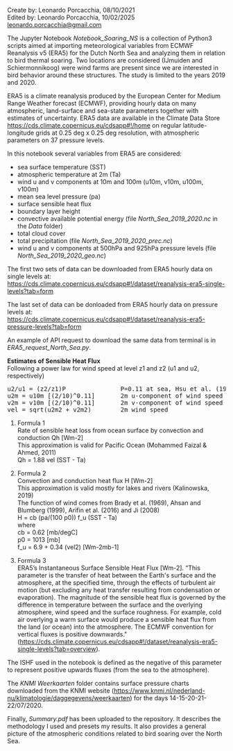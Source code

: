 Create by: Leonardo Porcacchia, 08/10/2021  
Edited by: Leonardo Porcacchia, 10/02/2025  
leonardo.porcacchia@gmail.com


The Jupyter Notebook *Notebook_Soaring_NS* is a collection of Python3 scripts aimed at importing meteorological variables from ECMWF Reanalysis v5 (ERA5) for the Dutch North Sea and analyzing them in relation to bird thermal soaring. Two locations are considered (IJmuiden and Schiermonnikoog) were wind farms are present since we are interested in bird behavior around these structures. The study is limited to the years 2019 and 2020.

ERA5 is a climate reanalysis produced by the European Center for Medium Range Weather forecast (ECMWF), providing hourly data on many atmospheric, land-surface and sea-state parameters together with estimates of uncertainty. ERA5 data are available in the Climate Data Store https://cds.climate.copernicus.eu/cdsapp#!/home on regular latitude-longitude grids at 0.25 deg x 0.25 deg resolution, with atmospheric parameters on 37 pressure levels.

In this notebook several variables from ERA5 are considered:   
- sea surface temperature (SST)  
- atmospheric temperature at 2m (Ta)  
- wind u and v components at 10m and 100m (u10m, v10m, u100m, v100m)   
- mean sea level pressure (pa)  
- surface sensible heat flux  
- boundary layer height  
- convective available potential energy (file *North_Sea_2019_2020.nc* in the *Data* folder)  
- total cloud cover  
- total precipitation (file *North_Sea_2019_2020_prec.nc*)  
- wind u and v components at 500hPa and 925hPa pressure levels (file *North_Sea_2019_2020_geo.nc*)  

The first two sets of data can be downloaded from ERA5 hourly data on single levels at:  
https://cds.climate.copernicus.eu/cdsapp#!/dataset/reanalysis-era5-single-levels?tab=form

The last set of data can be donloaded from ERA5 hourly data on pressure levels at:  
https://cds.climate.copernicus.eu/cdsapp#!/dataset/reanalysis-era5-pressure-levels?tab=form
 
An example of API request to download the same data from terminal is in *ERA5_request_North_Sea.py*.

**Estimates of Sensible Heat Flux**  
Following a power law for wind speed at level z1 and z2 (u1 and u2, respectively)  
<pre>
u2/u1 = (z2/z1)P               P=0.11 at sea, Hsu et al. (1993)    
u2m = u10m [(2/10)^0.11]       2m u-component of wind speed    
v2m = v10m [(2/10)^0.11]       2m v-component of wind speed  
vel = sqrt(u2m2 + v2m2)        2m wind speed  
</pre>
 
1) Formula 1    
Rate of sensible heat loss from ocean surface by convection and conduction Qh [Wm-2]    
This approximation is valid for Pacific Ocean (Mohammed Faizal & Ahmed, 2011)  
Qh = 1.88 vel (SST - Ta)

2) Formula 2      
Convection and conduction heat flux H [Wm-2]    
This approximation is valid mostly for lakes and rivers (Kalinowska, 2019)  
The function of wind comes from Brady et al. (1969), Ahsan and Blumberg (1999), Arifin et al. (2016) and Ji (2008)  
H = cb (pa/(100 p0)) f_u (SST - Ta)  
where  
cb   = 0.62                        [mb/degC]  
p0   = 1013                        [mb]  
f_u = 6.9 + 0.34 (vel2)            [Wm-2mb-1]  

4) Formula 3  
ERA5’s Instantaneous Surface Sensible Heat Flux [Wm-2]. “This parameter is the transfer of heat between the Earth's surface and the atmosphere, at the specified time, through the effects of turbulent air motion (but excluding any heat transfer resulting from condensation or evaporation). The magnitude of the sensible heat flux is governed by the difference in temperature between the surface and the overlying atmosphere, wind speed and the surface roughness. For example, cold air overlying a warm surface would produce a sensible heat flux from the land (or ocean) into the atmosphere. The ECMWF convention for vertical fluxes is positive downwards." (https://cds.climate.copernicus.eu/cdsapp#!/dataset/reanalysis-era5-single-levels?tab=overview).

The ISHF used in the notebook is defined as the negative of this parameter to represent positive upwards fluxes (from the sea to the atmosphere).

The *KNMI Weerkaarten* folder contains surface pressure charts downloaded from the KNMI website (https://www.knmi.nl/nederland-nu/klimatologie/daggegevens/weerkaarten) for the days 14-15-20-21-22/07/2020.

Finally, *Summary.pdf* has been uploaded to the repository. It describes the methodology I used and presets my results. It also provides a general picture of the atmospheric conditions related to bird soaring over the North Sea.
